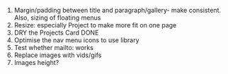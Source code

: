 1. Margin/padding between title and paragraph/gallery- make consistent. Also, sizing of floating menus
2. Resize: especially Project to make more fit on one page
3. DRY the Projects Card DONE
4. Optimise the nav menu icons to use library
5. Test whether mailto: works
6. Replace images with vids/gifs
7. Images height?
